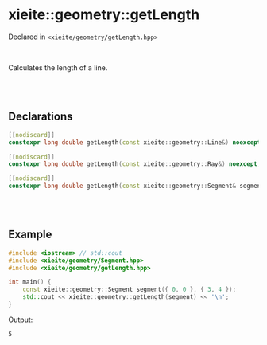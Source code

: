 # xieite::geometry::getLength
Declared in `<xieite/geometry/getLength.hpp>`

<br/>

Calculates the length of a line.

<br/><br/>

## Declarations
```cpp
[[nodiscard]]
constexpr long double getLength(const xieite::geometry::Line&) noexcept;
```
```cpp
[[nodiscard]]
constexpr long double getLength(const xieite::geometry::Ray&) noexcept;
```
```cpp
[[nodiscard]]
constexpr long double getLength(const xieite::geometry::Segment& segment) noexcept;
```

<br/><br/>

## Example
```cpp
#include <iostream> // std::cout
#include <xieite/geometry/Segment.hpp>
#include <xieite/geometry/getLength.hpp>

int main() {
	const xieite::geometry::Segment segment({ 0, 0 }, { 3, 4 });
	std::cout << xieite::geometry::getLength(segment) << '\n';
}
```
Output:
```
5
```
